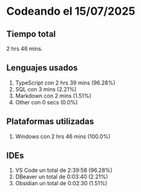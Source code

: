 # Codeando el 15/07/2025

## Tiempo total
2 hrs 46 mins.

## Lenguajes usados
1. TypeScript con 2 hrs 39 mins (96.28%)
1. SQL con 3 mins (2.21%)
1. Markdown con 2 mins (1.51%)
1. Other con 0 secs (0.0%)

## Plataformas utilizadas
1. Windows con 2 hrs 46 mins (100.0%)

## IDEs
1. VS Code un total de 2:39:58 (96.28%)
1. DBeaver un total de 0:03:40 (2.21%)
1. Obsidian un total de 0:02:30 (1.51%)
